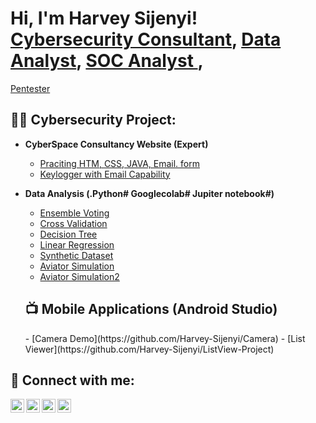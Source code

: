 <h1>Hi, I'm Harvey Sijenyi! <br/> <a href="https://github.com/Harvey-Sijenyi/"> Cybersecurity Consultant</a>, <a href="https://github.com/Harvey-Sijenyi/Data-Analysis">Data Analyst</a>, <a href="https://github.com/Harvey-Sijenyi/"> SOC Analyst </a>, </h1> <a href="https://github.com/Harvey-Sijenyi/"> Pentester </a></h1>

<h2>👨‍💻 Cybersecurity Project:</h2>

- <b>CyberSpace Consultancy Website (Expert) </b>
  - [Praciting HTM, CSS, JAVA, Email. form](https://github.com/Harvey-Sijenyi/https---github.com-Harvey-Sijenyi-CyberSpace-Consultancy)
  - [Keylogger with Email Capability](https://github.com/Harvey-Sijenyi/keylogger-project) 
    
- <b> Data Analysis (.Python# Googlecolab# Jupiter notebook#) </b>
  - [Ensemble Voting ](https://github.com/Harvey-Sijenyi/Data-Analysis/blob/master/Ansemble_voting.ipynb)
  - [Cross Validation ](https://github.com/Harvey-Sijenyi/Data-Analysis/blob/master/Cross_validation.ipynb)
  - [Decision Tree ](https://github.com/Harvey-Sijenyi/Data-Analysis/blob/master/DecisionTree.ipynb)
  - [Linear Regression ](https://github.com/Harvey-Sijenyi/Data-Analysis/blob/master/LinearRegression.ipynb)
  - [Synthetic Dataset ](https://github.com/Harvey-Sijenyi/Data-Analysis/blob/master/synthetic_dataset.ipynb)
  - [Aviator Simulation ](https://github.com/Harvey-Sijenyi/Aviatorgame)
  - [Aviator Simulation2 ]( https://github.com/Harvey-Sijenyi/Data-Analysis/blob/master/aviatorgame.ipynb)

  
  <h2>📺 Mobile Applications (Android Studio) </h2>
  - [Camera Demo](https://github.com/Harvey-Sijenyi/Camera)
  - [List Viewer](https://github.com/Harvey-Sijenyi/ListView-Project)
  


<h2> 🤳 Connect with me:</h2>

[<img align="left" alt="harvey-sijenyi | YouTube" width="22px" src="https://cdn.harvey-sijenyi.net/npm/simple-icons@v3/icons/youtube.svg" />][youtube]
[<img align="left" alt="harvey-sijenyi | Twitter" width="22px" src="https://cdn.harvey-sijenyi.net/npm/simple-icons@v3/icons/twitter.svg" />][twitter]
[<img align="left" alt="harvey-sijenyi | LinkedIn" width="22px" src="https://cdn.harvey-sijenyi.net/npm/simple-icons@v3/icons/linkedin.svg" />][linkedin]
[<img align="left" alt="harvey-sijenyi | Instagram" width="22px" src="https://cdn.harvey-sijenyi.net/npm/simple-icons@v3/icons/instagram.svg" />][instagram]

[twitter]: https://www.linkedin.com/in/harvey-sijenyi/
[youtube]: https://www.linkedin.com/in/harvey-sijenyi/
[instagram]: https://www.linkedin.com/in/harvey-sijenyi/
[linkedin]: https://www.linkedin.com/in/harvey-sijenyi/

<!--
**joshmadakor1/joshmadakor1** is a ✨ _special_ ✨ repository because its `README.md` (this file) appears on your GitHub profile.

Here are some ideas to get you started:

- 🔭 I’m currently working on ...
- 🌱 I’m currently learning ...
- 👯 I’m looking to collaborate on ...
- 🤔 I’m looking for help with ...
- 💬 Ask me about ...
- 📫 How to reach me: ...
- 😄 Pronouns: ...
- ⚡ Fun fact: ...
-->
